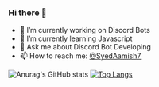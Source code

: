 ### Hi there 👋

- 🔭 I’m currently working on Discord Bots
- 🌱 I’m currently learning Javascript
- 💬 Ask me about Discord Bot Developing
- 📫 How to reach me: [@SyedAamish7](https://twitter.com/SyedAamish7)

![Anurag's GitHub stats](https://github-readme-stats.vercel.app/api?username=anuraghazra&show_icons=true&theme=radical)
[![Top Langs](https://github-readme-stats.vercel.app/api/top-langs/?username=anuraghazra)](https://github.com/anuraghazra/github-readme-stats)
